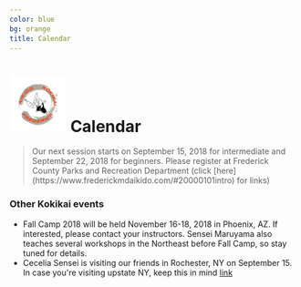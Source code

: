 ```yaml
---
color: blue
bg: orange
title: Calendar
---
```


 # <img src="img/B4.jpg" style="width:100px;"> Calendar


<blockquote class="announce">
Our next session starts on September 15, 2018 for intermediate and September 22, 2018 for
beginners. Please register at Frederick County Parks and Recreation Department (click [here](https://www.frederickmdaikido.com/#20000101intro) for links)
</blockquote>

<p class="bottom"></p>

### Other Kokikai events

- Fall Camp 2018 will be held November 16-18, 2018 in Phoenix, AZ. If interested, please contact your instructors. Sensei Maruyama also teaches several workshops in the Northeast before Fall Camp, so stay tuned for details.
- Cecelia Sensei is visiting our friends in Rochester, NY on September 15. In case you're visiting upstate NY, keep this in mind [link](https://www.facebook.com/events/1909011386061577/)


 
